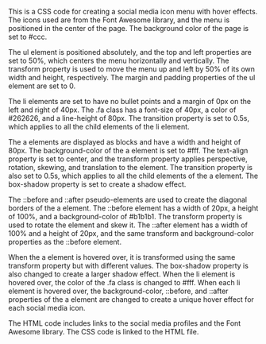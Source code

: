 This is a CSS code for creating a social media icon menu with hover effects. The icons used are from the Font Awesome library, and the menu is positioned in the center of the page. The background color of the page is set to #ccc.

The ul element is positioned absolutely, and the top and left properties are set to 50%, which centers the menu horizontally and vertically. The transform property is used to move the menu up and left by 50% of its own width and height, respectively. The margin and padding properties of the ul element are set to 0.

The li elements are set to have no bullet points and a margin of 0px on the left and right of 40px. The .fa class has a font-size of 40px, a color of #262626, and a line-height of 80px. The transition property is set to 0.5s, which applies to all the child elements of the li element.

The a elements are displayed as blocks and have a width and height of 80px. The background-color of the a element is set to #fff. The text-align property is set to center, and the transform property applies perspective, rotation, skewing, and translation to the element. The transition property is also set to 0.5s, which applies to all the child elements of the a element. The box-shadow property is set to create a shadow effect.

The ::before and ::after pseudo-elements are used to create the diagonal borders of the a element. The ::before element has a width of 20px, a height of 100%, and a background-color of #b1b1b1. The transform property is used to rotate the element and skew it. The ::after element has a width of 100% and a height of 20px, and the same transform and background-color properties as the ::before element.

When the a element is hovered over, it is transformed using the same transform property but with different values. The box-shadow property is also changed to create a larger shadow effect. When the li element is hovered over, the color of the .fa class is changed to #fff. When each li element is hovered over, the background-color, ::before, and ::after properties of the a element are changed to create a unique hover effect for each social media icon.

The HTML code includes links to the social media profiles and the Font Awesome library. The CSS code is linked to the HTML file.
